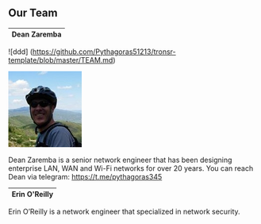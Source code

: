 ## Our Team

Dean Zaremba |
------------ | 
![ddd] (https://github.com/Pythagoras51213/tronsr-template/blob/master/TEAM.md)

![Hans](https://github.com/Pythagoras51213/tronsr-template/blob/master/Dean%20Profile.jpg?raw=true) 

Dean Zaremba is a senior network engineer that has been designing enterprise LAN, WAN and Wi-Fi networks for over 20 years. You can reach Dean via telegram: https://t.me/pythagoras345


Erin  O'Reilly |
------------ | 
Erin O’Reilly is a network engineer that specialized in network security.  



